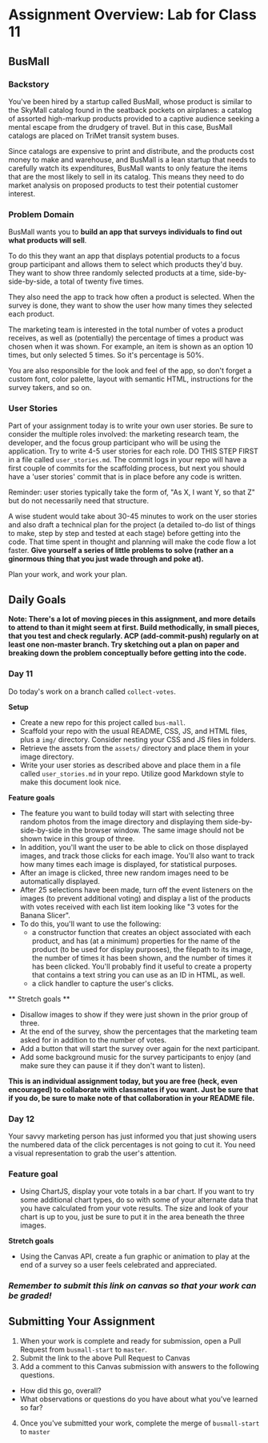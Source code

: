 # Assignment Overview: Lab for Class 11

## BusMall

### Backstory

You've been hired by a startup called BusMall, whose product is similar to the SkyMall catalog found in the seatback pockets on airplanes: a catalog of assorted high-markup products provided to a captive audience seeking a mental escape from the drudgery of travel. But in this case, BusMall catalogs are placed on TriMet transit system buses.

Since catalogs are expensive to print and distribute, and the products cost money to make and warehouse, and BusMall is a lean startup that needs to carefully watch its expenditures, BusMall wants to only feature the items that are the most likely to sell in its catalog. This means they need to do market analysis on proposed products to test their potential customer interest.

### Problem Domain

BusMall wants you to **build an app that surveys individuals to find out what products will sell**. 

To do this they want an app that displays potential products to a focus group participant and allows them to select which products they'd buy. They want to show three randomly selected products at a time, side-by-side-by-side, a total of twenty five times. 

They also need the app to track how often a product is selected. When the survey is done, they want to show the user how many times they selected each product.

The marketing team is interested in the total number of votes a product receives, as well as (potentially) the percentage of times a product was chosen when it was shown. For example, an item is shown as an option 10 times, but only selected 5 times. So it's percentage is 50%.

You are also responsible for the look and feel of the app, so don't forget a custom font, color palette, layout with semantic HTML, instructions for the survey takers, and so on.

### User Stories

Part of your assignment today is to write your own user stories. Be sure to consider the multiple roles involved: the marketing research team, the developer, and the focus group participant who will be using the application. Try to write 4-5 user stories for each role. DO THIS STEP FIRST in a file called `user_stories.md`. The commit logs in your repo will have a first couple of commits for the scaffolding process, but next you should have a 'user stories' commit that is in place before any code is written.

Reminder: user stories typically take the form of, "As X, I want Y, so that Z" but do not necessarily need that structure.

A wise student would take about 30-45 minutes to work on the user stories and also draft a technical plan for the project (a detailed to-do list of things to make, step by step and tested at each stage) before getting into the code. That time spent in thought and planning will make the code flow a lot faster. **Give yourself a series of little problems to solve (rather an a ginormous thing that you just wade through and poke at).**

Plan your work, and work your plan.

## Daily Goals

**Note: There's a lot of moving pieces in this assignment, and more details to attend to than it might seem at first. Build methodically, in small pieces, that you test and check regularly. ACP (add-commit-push) regularly on at least one non-master branch. Try sketching out a plan on paper and breaking down the problem conceptually before getting into the code.**

### Day 11

Do today's work on a branch called `collect-votes`.

**Setup**
* Create a new repo for this project called `bus-mall`.
* Scaffold your repo with the usual README, CSS, JS, and HTML files, plus a `img/` directory. Consider nesting your CSS and JS files in folders.
* Retrieve the assets from the `assets/` directory and place them in your image directory.
* Write your user stories as described above and place them in a file called `user_stories.md` in your repo. Utilize good Markdown style to make this document look nice.

**Feature goals**
* The feature you want to build today will start with selecting three random photos from the image directory and displaying them side-by-side-by-side in the browser window. The same image should not be shown twice in this group of three.
* In addition, you'll want the user to be able to click on those displayed images, and track those clicks for each image. You'll also want to track how many times each image is displayed, for statistical purposes.
* After an image is clicked, three new random images need to be automatically displayed. 
* After 25 selections have been made, turn off the event listeners on the images (to prevent additional voting) and display a list of the products with votes received with each list item looking like "3 votes for the Banana Slicer".
* To do this, you'll want to use the following:
    * a constructor function that creates an object associated with each product, and has (at a minimum) properties for the name of the product (to be used for display purposes), the filepath to its image, the number of times it has been shown, and the number of times it has been clicked. You'll probably find it useful to create a property that contains a text string you can use as an ID in HTML, as well.
    * a click handler to capture the user's clicks.


** Stretch goals **
* Disallow images to show if they were just shown in the prior group of three.
* At the end of the survey, show the percentages that the marketing team asked for in addition to the number of votes.
* Add a button that will start the survey over again for the next participant.
* Add some background music for the survey participants to enjoy (and make sure they can pause it if they don't want to listen).

**This is an individual assignment today, but you are free (heck, even encouraged) to collaborate with classmates if you want. Just be sure that if you do, be sure to make note of that collaboration in your README file.**


### Day 12

Your savvy marketing person has just informed you that just showing users the numbered data of the click percentages is not going to cut it. You need a visual representation to grab the user's attention.

### Feature goal

- Using ChartJS, display your vote totals in a bar chart. If you want to try some additional chart types, do so with some of your alternate data that you have calculated from your vote results. The size and look of your chart is up to you, just be sure to put it in the area beneath the three images. 

**Stretch goals**
- Using the Canvas API, create a fun graphic or animation to play at the end of a survey so a user feels celebrated and appreciated.


### *Remember to submit this link on canvas so that your work can be graded!*



## Submitting Your Assignment

1. When your work is complete and ready for submission, open a Pull Request from `busmall-start` to `master`.
2. Submit the link to the above Pull Request to Canvas
3. Add a comment to this Canvas submission with answers to the following questions.
  - How did this go, overall?
  - What observations or questions do you have about what you've learned so far?
4. Once you've submitted your work, complete the merge of `busmall-start` to `master`